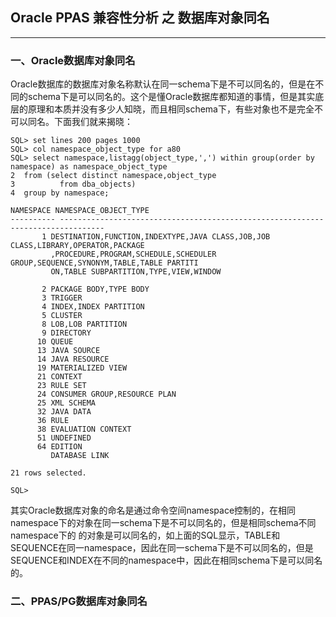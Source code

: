 ## Oracle PPAS 兼容性分析 之 数据库对象同名
---
### 一、Oracle数据库对象同名
   Oracle数据库的数据库对象名称默认在同一schema下是不可以同名的，但是在不同的schema下是可以同名的。这个是懂Oracle数据库都知道的事情，但是其实底层的原理和本质并没有多少人知晓，而且相同schema下，有些对象也不是完全不可以同名。下面我们就来揭晓：
  ```
SQL> set lines 200 pages 1000
SQL> col namespace_object_type for a80
SQL> select namespace,listagg(object_type,',') within group(order by namespace) as namespace_object_type
  2  from (select distinct namespace,object_type 
  3          from dba_objects) 
  4  group by namespace;

 NAMESPACE NAMESPACE_OBJECT_TYPE
---------- --------------------------------------------------------------------------------
         1 DESTINATION,FUNCTION,INDEXTYPE,JAVA CLASS,JOB,JOB CLASS,LIBRARY,OPERATOR,PACKAGE
           ,PROCEDURE,PROGRAM,SCHEDULE,SCHEDULER GROUP,SEQUENCE,SYNONYM,TABLE,TABLE PARTITI
           ON,TABLE SUBPARTITION,TYPE,VIEW,WINDOW

         2 PACKAGE BODY,TYPE BODY
         3 TRIGGER
         4 INDEX,INDEX PARTITION
         5 CLUSTER
         8 LOB,LOB PARTITION
         9 DIRECTORY
        10 QUEUE
        13 JAVA SOURCE
        14 JAVA RESOURCE
        19 MATERIALIZED VIEW
        21 CONTEXT
        23 RULE SET
        24 CONSUMER GROUP,RESOURCE PLAN
        25 XML SCHEMA
        32 JAVA DATA
        36 RULE
        38 EVALUATION CONTEXT
        51 UNDEFINED
        64 EDITION
           DATABASE LINK

21 rows selected.

SQL>
  ```
  其实Oracle数据库对象的命名是通过命令空间namespace控制的，在相同namespace下的对象在同一schema下是不可以同名的，但是相同schema不同namespace下的
的对象是可以同名的，如上面的SQL显示，TABLE和SEQUENCE在同一namespace，因此在同一schema下是不可以同名的，但是SEQUENCE和INDEX在不同的namespace中，因此在相同schema下是可以同名的。


### 二、PPAS/PG数据库对象同名

